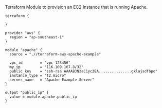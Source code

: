 Terraform Module to provision an EC2 Instance that is running Apache.

```
terraform {

}

provider "aws" {
  region = "ap-southeast-1"
}

module "apache" {
  source = ".//terraform-aws-apache-example"

  vpc_id        = "vpc-123456"
  my_ip         = "116.109.107.8/32"
  public_key    = "ssh-rsa AAAAB3NzaC1yc2EA...............gklajsdfbpo"
  instance_type = "t2.micro"
  server_name   = "Apache Example Server"
}

output "public_ip" {
  value = module.apache.public_ip
}
```